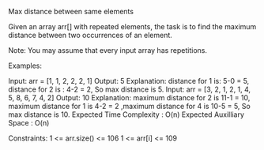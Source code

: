 Max distance between same elements

Given an array arr[] with repeated elements, the task is to find the maximum distance between two occurrences of an element.

Note: You may assume that every input array has repetitions.

Examples:

Input: arr = [1, 1, 2, 2, 2, 1]
Output: 5
Explanation: distance for 1 is: 5-0 = 5, distance for 2 is : 4-2 = 2, So max distance is 5.
Input: arr = [3, 2, 1, 2, 1, 4, 5, 8, 6, 7, 4, 2]
Output: 10
Explanation: maximum distance for 2 is 11-1 = 10, maximum distance for 1 is 4-2 = 2 ,maximum distance for 4 is 10-5 = 5, So max distance is 10.
Expected Time Complexity :  O(n)
Expected Auxilliary Space : O(n)

Constraints:
1 <= arr.size() <= 106
1 <= arr[i] <= 109


